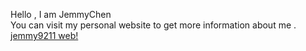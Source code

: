 Hello , I am JemmyChen    
You can visit my personal website to get more information about me .   
[jemmy9211 web!](http://jemmy9211.github.io)  

<!---
jemmy9211/jemmy9211 is a ✨ special ✨ repository because its `README.md` (this file) appears on your GitHub profile.
You can click the Preview link to take a look at your changes.
--->
